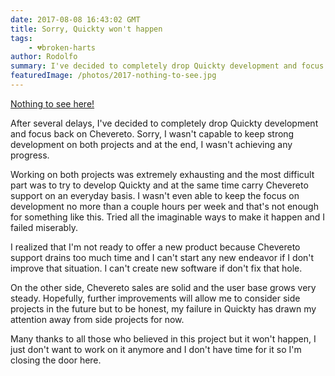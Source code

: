 ```yaml
---
date: 2017-08-08 16:43:02 GMT
title: Sorry, Quickty won't happen
tags:
    - 💔broken-harts 
author: Rodolfo
summary: I've decided to completely drop Quickty development and focus back on Chevereto.
featuredImage: /photos/2017-nothing-to-see.jpg
---
```


[Nothing to see here!](https://www.youtube.com/watch?v=aKnX5wci404)

After several delays, I've decided to completely drop Quickty development and focus back on Chevereto. Sorry, I wasn't capable to keep strong development on both projects and at the end, I wasn't achieving any progress.

Working on both projects was extremely exhausting and the most difficult part was to try to develop Quickty and at the same time carry Chevereto support on an everyday basis. I wasn't even able to keep the focus on development no more than a couple hours per week and that's not enough for something like this. Tried all the imaginable ways to make it happen and I failed miserably.

I realized that I'm not ready to offer a new product because Chevereto support drains too much time and I can't start any new endeavor if I don't improve that situation. I can't create new software if don't fix that hole.

On the other side, Chevereto sales are solid and the user base grows very steady. Hopefully, further improvements will allow me to consider side projects in the future but to be honest, my failure in Quickty has drawn my attention away from side projects for now.

Many thanks to all those who believed in this project but it won't happen, I just don't want to work on it anymore and I don't have time for it so I'm closing the door here.
